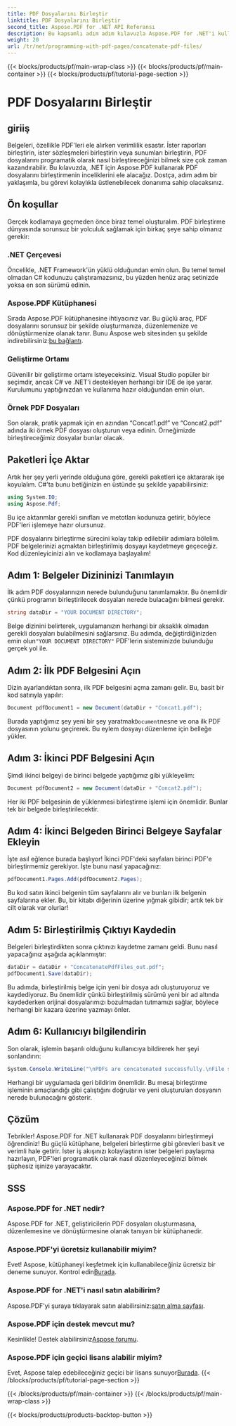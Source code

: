```yaml
---
title: PDF Dosyalarını Birleştir
linktitle: PDF Dosyalarını Birleştir
second_title: Aspose.PDF for .NET API Referansı
description: Bu kapsamlı adım adım kılavuzla Aspose.PDF for .NET'i kullanarak PDF dosyalarını zahmetsizce birleştirin.
weight: 20
url: /tr/net/programming-with-pdf-pages/concatenate-pdf-files/
---
```


{{< blocks/products/pf/main-wrap-class >}}
{{< blocks/products/pf/main-container >}}
{{< blocks/products/pf/tutorial-page-section >}}

# PDF Dosyalarını Birleştir

## giriiş

Belgeleri, özellikle PDF'leri ele alırken verimlilik esastır. İster raporları birleştirin, ister sözleşmeleri birleştirin veya sunumları birleştirin, PDF dosyalarını programatik olarak nasıl birleştireceğinizi bilmek size çok zaman kazandırabilir. Bu kılavuzda, .NET için Aspose.PDF kullanarak PDF dosyalarını birleştirmenin inceliklerini ele alacağız. Dostça, adım adım bir yaklaşımla, bu görevi kolaylıkla üstlenebilecek donanıma sahip olacaksınız.

## Ön koşullar

Gerçek kodlamaya geçmeden önce biraz temel oluşturalım. PDF birleştirme dünyasında sorunsuz bir yolculuk sağlamak için birkaç şeye sahip olmanız gerekir:

### .NET Çerçevesi

Öncelikle, .NET Framework'ün yüklü olduğundan emin olun. Bu temel temel olmadan C# kodunuzu çalıştıramazsınız, bu yüzden henüz araç setinizde yoksa en son sürümü edinin.

### Aspose.PDF Kütüphanesi

 Sırada Aspose.PDF kütüphanesine ihtiyacınız var. Bu güçlü araç, PDF dosyalarını sorunsuz bir şekilde oluşturmanıza, düzenlemenize ve dönüştürmenize olanak tanır. Bunu Aspose web sitesinden şu şekilde indirebilirsiniz:[bu bağlantı](https://releases.aspose.com/pdf/net/).

### Geliştirme Ortamı

Güvenilir bir geliştirme ortamı isteyeceksiniz. Visual Studio popüler bir seçimdir, ancak C# ve .NET'i destekleyen herhangi bir IDE de işe yarar. Kurulumunu yaptığınızdan ve kullanıma hazır olduğundan emin olun.

### Örnek PDF Dosyaları

Son olarak, pratik yapmak için en azından “Concat1.pdf” ve “Concat2.pdf” adında iki örnek PDF dosyası oluşturun veya edinin. Örneğimizde birleştireceğimiz dosyalar bunlar olacak.

## Paketleri İçe Aktar

Artık her şey yerli yerinde olduğuna göre, gerekli paketleri içe aktararak işe koyulalım. C#'ta bunu betiğinizin en üstünde şu şekilde yapabilirsiniz:

```csharp
using System.IO;
using Aspose.Pdf;
```

Bu içe aktarımlar gerekli sınıfları ve metotları kodunuza getirir, böylece PDF'leri işlemeye hazır olursunuz.

PDF dosyalarını birleştirme sürecini kolay takip edilebilir adımlara bölelim. PDF belgelerinizi açmaktan birleştirilmiş dosyayı kaydetmeye geçeceğiz. Kod düzenleyicinizi alın ve kodlamaya başlayalım!

## Adım 1: Belgeler Dizininizi Tanımlayın

İlk adım PDF dosyalarınızın nerede bulunduğunu tanımlamaktır. Bu önemlidir çünkü programın birleştirilecek dosyaları nerede bulacağını bilmesi gerekir.

```csharp
string dataDir = "YOUR DOCUMENT DIRECTORY";
```

 Belge dizinini belirterek, uygulamanızın herhangi bir aksaklık olmadan gerekli dosyaları bulabilmesini sağlarsınız. Bu adımda, değiştirdiğinizden emin olun`"YOUR DOCUMENT DIRECTORY"` PDF'lerin sisteminizde bulunduğu gerçek yol ile.

## Adım 2: İlk PDF Belgesini Açın

Dizin ayarlandıktan sonra, ilk PDF belgesini açma zamanı gelir. Bu, basit bir kod satırıyla yapılır:

```csharp
Document pdfDocument1 = new Document(dataDir + "Concat1.pdf");
```

 Burada yaptığımız şey yeni bir şey yaratmak`Document`nesne ve ona ilk PDF dosyasının yolunu geçirerek. Bu eylem dosyayı düzenleme için belleğe yükler.

## Adım 3: İkinci PDF Belgesini Açın

Şimdi ikinci belgeyi de birinci belgede yaptığımız gibi yükleyelim:

```csharp
Document pdfDocument2 = new Document(dataDir + "Concat2.pdf");
```

Her iki PDF belgesinin de yüklenmesi birleştirme işlemi için önemlidir. Bunlar tek bir belgede birleştirilecektir.

## Adım 4: İkinci Belgeden Birinci Belgeye Sayfalar Ekleyin

İşte asıl eğlence burada başlıyor! İkinci PDF'deki sayfaları birinci PDF'e birleştirmemiz gerekiyor. İşte bunu nasıl yapacağınız:

```csharp
pdfDocument1.Pages.Add(pdfDocument2.Pages);
```

Bu kod satırı ikinci belgenin tüm sayfalarını alır ve bunları ilk belgenin sayfalarına ekler. Bu, bir kitabı diğerinin üzerine yığmak gibidir; artık tek bir cilt olarak var olurlar!

## Adım 5: Birleştirilmiş Çıktıyı Kaydedin

Belgeleri birleştirdikten sonra çıktınızı kaydetme zamanı geldi. Bunu nasıl yapacağınız aşağıda açıklanmıştır:

```csharp
dataDir = dataDir + "ConcatenatePdfFiles_out.pdf";
pdfDocument1.Save(dataDir);
```

Bu adımda, birleştirilmiş belge için yeni bir dosya adı oluşturuyoruz ve kaydediyoruz. Bu önemlidir çünkü birleştirilmiş sürümü yeni bir ad altında kaydederken orijinal dosyalarımızı bozulmadan tutmamızı sağlar, böylece herhangi bir kazara üzerine yazmayı önler.

## Adım 6: Kullanıcıyı bilgilendirin

Son olarak, işlemin başarılı olduğunu kullanıcıya bildirerek her şeyi sonlandırın:

```csharp
System.Console.WriteLine("\nPDFs are concatenated successfully.\nFile saved at " + dataDir);
```

Herhangi bir uygulamada geri bildirim önemlidir. Bu mesaj birleştirme işleminin amaçlandığı gibi çalıştığını doğrular ve yeni oluşturulan dosyanın nerede bulunacağını gösterir.

## Çözüm

Tebrikler! Aspose.PDF for .NET kullanarak PDF dosyalarını birleştirmeyi öğrendiniz! Bu güçlü kütüphane, belgeleri birleştirme gibi görevleri basit ve verimli hale getirir. İster iş akışınızı kolaylaştırın ister belgeleri paylaşıma hazırlayın, PDF'leri programatik olarak nasıl düzenleyeceğinizi bilmek şüphesiz işinize yarayacaktır.


## SSS

### Aspose.PDF for .NET nedir?  
Aspose.PDF for .NET, geliştiricilerin PDF dosyaları oluşturmasına, düzenlemesine ve dönüştürmesine olanak tanıyan bir kütüphanedir.

### Aspose.PDF'yi ücretsiz kullanabilir miyim?  
Evet! Aspose, kütüphaneyi keşfetmek için kullanabileceğiniz ücretsiz bir deneme sunuyor. Kontrol edin[Burada](https://releases.aspose.com/).

### Aspose.PDF for .NET'i nasıl satın alabilirim?  
Aspose.PDF'yi şuraya tıklayarak satın alabilirsiniz:[satın alma sayfası](https://purchase.aspose.com/buy).

### Aspose.PDF için destek mevcut mu?  
 Kesinlikle! Destek alabilirsiniz[Aspose forumu](https://forum.aspose.com/c/pdf/10).

### Aspose.PDF için geçici lisans alabilir miyim?  
 Evet, Aspose talep edebileceğiniz geçici bir lisans sunuyor[Burada](https://purchase.aspose.com/temporary-license/).
{{< /blocks/products/pf/tutorial-page-section >}}

{{< /blocks/products/pf/main-container >}}
{{< /blocks/products/pf/main-wrap-class >}}

{{< blocks/products/products-backtop-button >}}
